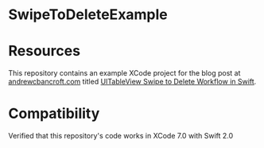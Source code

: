 # SwipeToDeleteExample

# Resources
This repository contains an example XCode project for the blog post at [andrewcbancroft.com](http://www.andrewcbancroft.com) titled [UITableView Swipe to Delete Workflow in Swift](http://www.andrewcbancroft.com/2015/07/16/uitableview-swipe-options/).

# Compatibility
Verified that this repository's code works in XCode 7.0 with Swift 2.0
